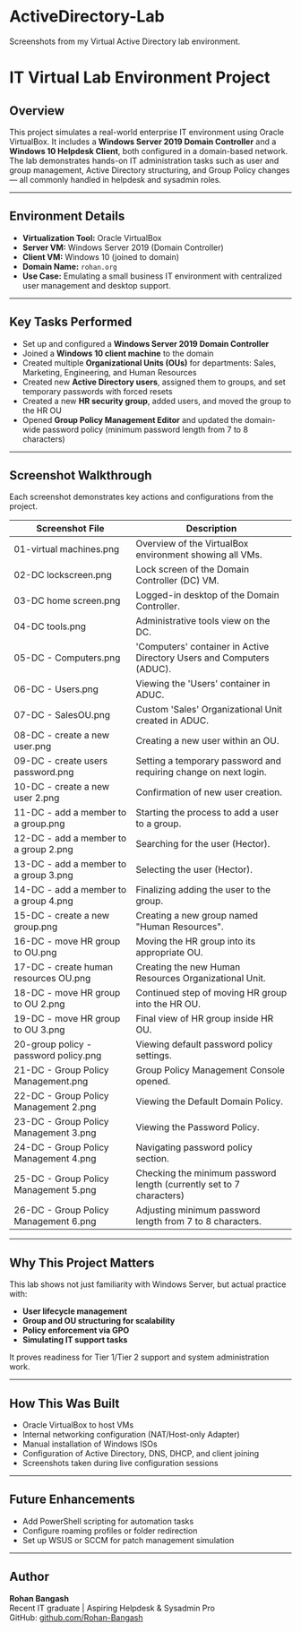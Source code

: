 # ActiveDirectory-Lab
Screenshots from my Virtual Active Directory lab environment.

# IT Virtual Lab Environment Project

## Overview

This project simulates a real-world enterprise IT environment using Oracle VirtualBox. It includes a **Windows Server 2019 Domain Controller** and a **Windows 10 Helpdesk Client**, both configured in a domain-based network. The lab demonstrates hands-on IT administration tasks such as user and group management, Active Directory structuring, and Group Policy changes — all commonly handled in helpdesk and sysadmin roles.

---

## Environment Details

- **Virtualization Tool:** Oracle VirtualBox
- **Server VM:** Windows Server 2019 (Domain Controller)
- **Client VM:** Windows 10 (joined to domain)
- **Domain Name:** `rohan.org`
- **Use Case:** Emulating a small business IT environment with centralized user management and desktop support.

---

## Key Tasks Performed

- Set up and configured a **Windows Server 2019 Domain Controller**
- Joined a **Windows 10 client machine** to the domain
- Created multiple **Organizational Units (OUs)** for departments: Sales, Marketing, Engineering, and Human Resources
- Created new **Active Directory users**, assigned them to groups, and set temporary passwords with forced resets
- Created a new **HR security group**, added users, and moved the group to the HR OU
- Opened **Group Policy Management Editor** and updated the domain-wide password policy (minimum password length from 7 to 8 characters)

---

## Screenshot Walkthrough

Each screenshot demonstrates key actions and configurations from the project.

| Screenshot File                          | Description                                                                |
|------------------------------------------|----------------------------------------------------------------------------|
| 01-virtual machines.png                  | Overview of the VirtualBox environment showing all VMs.                    |
| 02-DC lockscreen.png                     | Lock screen of the Domain Controller (DC) VM.                              |
| 03-DC home screen.png                    | Logged-in desktop of the Domain Controller.                                |
| 04-DC tools.png                          | Administrative tools view on the DC.                                       |
| 05-DC - Computers.png                    | 'Computers' container in Active Directory Users and Computers (ADUC).      |
| 06-DC - Users.png                        | Viewing the 'Users' container in ADUC.                                     |
| 07-DC - SalesOU.png                      | Custom 'Sales' Organizational Unit created in ADUC.                        |
| 08-DC - create a new user.png            | Creating a new user within an OU.                                          |
| 09-DC - create users password.png        | Setting a temporary password and requiring change on next login.           |
| 10-DC - create a new user 2.png          | Confirmation of new user creation.                                         |
| 11-DC - add a member to a group.png      | Starting the process to add a user to a group.                             |
| 12-DC - add a member to a group 2.png    | Searching for the user (Hector).                                           |
| 13-DC - add a member to a group 3.png    | Selecting the user (Hector).                                               |
| 14-DC - add a member to a group 4.png    | Finalizing adding the user to the group.                                   |
| 15-DC - create a new group.png           | Creating a new group named "Human Resources".                              |
| 16-DC - move HR group to OU.png          | Moving the HR group into its appropriate OU.                               |
| 17-DC - create human resources OU.png    | Creating the new Human Resources Organizational Unit.                      |
| 18-DC - move HR group to OU 2.png        | Continued step of moving HR group into the HR OU.                          |
| 19-DC - move HR group to OU 3.png        | Final view of HR group inside HR OU.                                       |
| 20-group policy - password policy.png    | Viewing default password policy settings.                                  |
| 21-DC - Group Policy Management.png      | Group Policy Management Console opened.                                    |
| 22-DC - Group Policy Management 2.png    | Viewing the Default Domain Policy.                                         |
| 23-DC - Group Policy Management 3.png    | Viewing the Password Policy.                                               |
| 24-DC - Group Policy Management 4.png    | Navigating password policy section.                                        |
| 25-DC - Group Policy Management 5.png    | Checking the minimum password length (currently set to 7 characters)       |
| 26-DC - Group Policy Management 6.png    | Adjusting minimum password length from 7 to 8 characters.                  |

---

## Why This Project Matters

This lab shows not just familiarity with Windows Server, but actual practice with:
- **User lifecycle management**
- **Group and OU structuring for scalability**
- **Policy enforcement via GPO**
- **Simulating IT support tasks**

It proves readiness for Tier 1/Tier 2 support and system administration work.

---

## How This Was Built

- Oracle VirtualBox to host VMs
- Internal networking configuration (NAT/Host-only Adapter)
- Manual installation of Windows ISOs
- Configuration of Active Directory, DNS, DHCP, and client joining
- Screenshots taken during live configuration sessions

---

## Future Enhancements

- Add PowerShell scripting for automation tasks
- Configure roaming profiles or folder redirection
- Set up WSUS or SCCM for patch management simulation

---

## Author

**Rohan Bangash**  
Recent IT graduate | Aspiring Helpdesk & Sysadmin Pro  
GitHub: [github.com/Rohan-Bangash](https://github.com/Rohan-Bangash)





